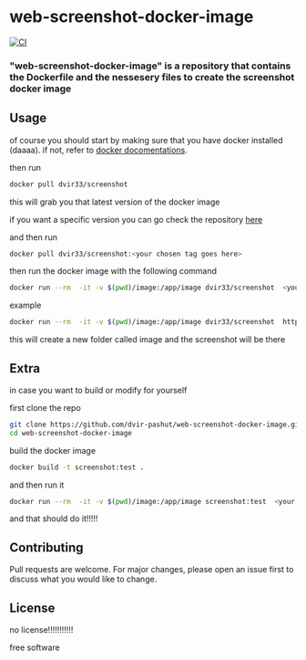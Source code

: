 # web-screenshot-docker-image

[![CI](https://github.com/dvir-pashut/web-screenshot-docker-image/actions/workflows/docker-image.yml/badge.svg?branch=main)](https://github.com/dvir-pashut/web-screenshot-docker-image/actions/workflows/docker-image.yml)


### "web-screenshot-docker-image" is a repository that contains the Dockerfile and the nessesery files to create the screenshot docker image


## Usage

of course you should start by making sure that you have docker installed (daaaa). if not, refer to [docker docomentations].

then run 
 
```sh
docker pull dvir33/screenshot
```
this will grab you that latest version of the docker image

if you want a specific version you can go check the repository [here] 

and then run 

```sh
docker pull dvir33/screenshot:<your chosen tag goes here>
```

then run the docker image with the following command


```sh
docker run --rm  -it -v $(pwd)/image:/app/image dvir33/screenshot  <your full URL goes here>
```

example 
```sh
docker run --rm  -it -v $(pwd)/image:/app/image dvir33/screenshot  https://justdvir.online
```

this will create a new folder called image and the screenshot will be there

## Extra

in case you want to build or modify for yourself 

first clone the repo 

```sh
git clone https://github.com/dvir-pashut/web-screenshot-docker-image.git
cd web-screenshot-docker-image
```

build the docker image 

```sh
docker build -t screenshot:test .
```

and then run it 

```sh
docker run --rm  -it -v $(pwd)/image:/app/image screenshot:test  <your full URL goes here>
```


and that should do it!!!!!



## Contributing

Pull requests are welcome. For major changes, please open an issue first
to discuss what you would like to change.

## License

no license!!!!!!!!!!!

free software

[//]: # 

[docker docomentations]: <https://docs.docker.com/engine/install/>
[here]: <https://hub.docker.com/r/dvir33/screenshot/tags>
